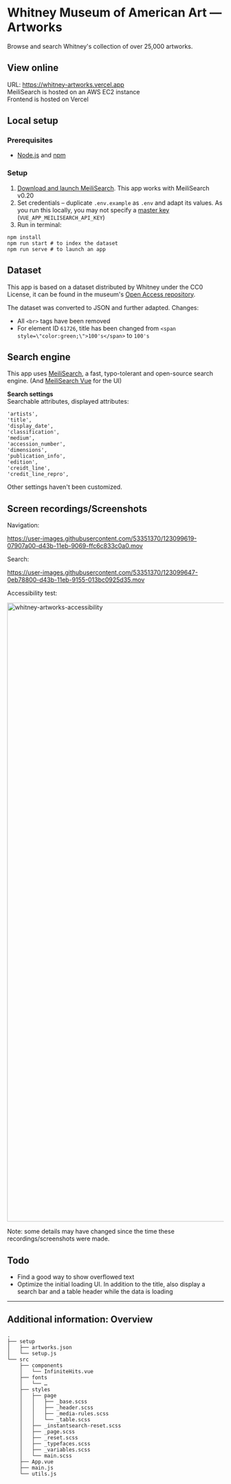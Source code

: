 # Whitney Museum of American Art — Artworks

Browse and search Whitney's collection of over 25,000 artworks.

## View online

URL: https://whitney-artworks.vercel.app  
MeiliSearch is hosted on an AWS EC2 instance  
Frontend is hosted on Vercel  

## Local setup

### Prerequisites

- [Node.js](https://nodejs.org/) and [npm](https://www.npmjs.com/)

### Setup

1. [Download and launch MeiliSearch](https://docs.meilisearch.com/learn/getting_started/installation.html). This app works with MeiliSearch v0.20
2. Set credentials – duplicate `.env.example` as `.env` and adapt its values. As you run this locally, you may not specify a [master key](https://docs.meilisearch.com/reference/features/configuration.html#options) (`VUE_APP_MEILISEARCH_API_KEY`)
3. Run in terminal:
```shell
npm install
npm run start # to index the dataset
npm run serve # to launch an app
```

## Dataset

This app is based on a dataset distributed by Whitney under the CC0 License, it can be found in the museum's [Open Access repository](https://github.com/whitneymuseum/open-access/).

The dataset was converted to JSON and further adapted. Changes:
- All `<br>` tags have been removed
- For element ID `61726`, title has been changed from `<span style=\"color:green;\">100's</span>` to `100's`

## Search engine

This app uses [MeiliSearch](https://www.meilisearch.com), a fast, typo-tolerant and open-source search engine. (And [MeiliSearch Vue](https://github.com/meilisearch/meilisearch-vue) for the UI)

**Search settings**  
Searchable attributes, displayed attributes:
```
'artists',
'title',
'display_date',
'classification',
'medium',
'accession_number',
'dimensions',
'publication_info',
'edition',
'creidt_line',
'credit_line_repro',
```
Other settings haven't been customized.

## Screen recordings/Screenshots

Navigation:  

https://user-images.githubusercontent.com/53351370/123099619-07907a00-d43b-11eb-9069-ffc6c833c0a0.mov

Search:  

https://user-images.githubusercontent.com/53351370/123099647-0eb78800-d43b-11eb-9155-013bc0925d35.mov

Accessibility test:

<img width="1440" alt="whitney-artworks-accessibility" src="https://user-images.githubusercontent.com/53351370/124007030-a12fcc80-d9e3-11eb-94cb-58e04c075be8.png">

Note: some details may have changed since the time these recordings/screenshots were made.


## Todo

- Find a good way to show overflowed text
- Optimize the initial loading UI. In addition to the title, also display a search bar and a table header while the data is loading

---

## Additional information: Overview

```
.
├── setup
│   ├── artworks.json
│   └── setup.js
└── src
    ├── components
    │   └── InfiniteHits.vue
    ├── fonts
    │   └── …
    ├── styles
    │   ├── page
    │   │   ├── _base.scss
    │   │   ├── _header.scss
    │   │   ├── _media-rules.scss
    │   │   └── _table.scss
    │   ├── _instantsearch-reset.scss
    │   ├── _page.scss
    │   ├── _reset.scss
    │   ├── _typefaces.scss
    │   ├── _variables.scss
    │   └── main.scss
    ├── App.vue
    ├── main.js
    └── utils.js
```
